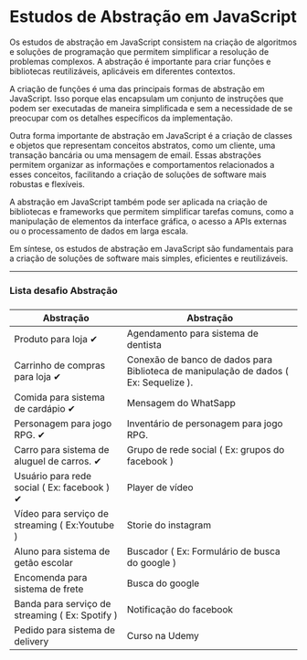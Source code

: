 # Estudos de Abstração em JavaScript

Os estudos de abstração em JavaScript consistem na criação de algoritmos e soluções de programação que permitem simplificar a resolução de problemas complexos. A abstração é importante para criar funções e bibliotecas reutilizáveis, aplicáveis em diferentes contextos.

A criação de funções é uma das principais formas de abstração em JavaScript. Isso porque elas encapsulam um conjunto de instruções que podem ser executadas de maneira simplificada e sem a necessidade de se preocupar com os detalhes específicos da implementação.

Outra forma importante de abstração em JavaScript é a criação de classes e objetos que representam conceitos abstratos, como um cliente, uma transação bancária ou uma mensagem de email. Essas abstrações permitem organizar as informações e comportamentos relacionados a esses conceitos, facilitando a criação de soluções de software mais robustas e flexíveis.

A abstração em JavaScript também pode ser aplicada na criação de bibliotecas e frameworks que permitem simplificar tarefas comuns, como a manipulação de elementos da interface gráfica, o acesso a APIs externas ou o processamento de dados em larga escala.

Em síntese, os estudos de abstração em JavaScript são fundamentais para a criação de soluções de software mais simples, eficientes e reutilizáveis.

---
### Lista desafio Abstração <h3>

Abstração    | Abstração 
--------- | ------
Produto para loja ✔ | Agendamento para sistema de dentista
Carrinho de compras para loja ✔ | Conexão de banco de dados para Biblioteca de manipulação de dados ( Ex: Sequelize ).
Comida para sistema de cardápio ✔ | Mensagem do WhatSapp
Personagem para jogo RPG. ✔ | Inventário de personagem para jogo RPG.
Carro para sistema de aluguel de carros. ✔ | Grupo de rede social ( Ex: grupos do facebook )
Usuário para rede social ( Ex: facebook ) ✔ | Player de vídeo
Vídeo para serviço de streaming ( Ex:Youtube ) | Storie do instagram
Aluno para sistema de getão escolar | Buscador ( Ex: Formulário de busca do google )
Encomenda para sistema de frete | Busca do google
Banda para serviço de streaming ( Ex: Spotify ) | Notificação do facebook
Pedido para sistema de delivery | Curso na Udemy

